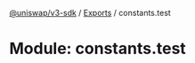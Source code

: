 [@uniswap/v3-sdk](../README.md) / [Exports](../modules.md) / constants.test

# Module: constants.test
